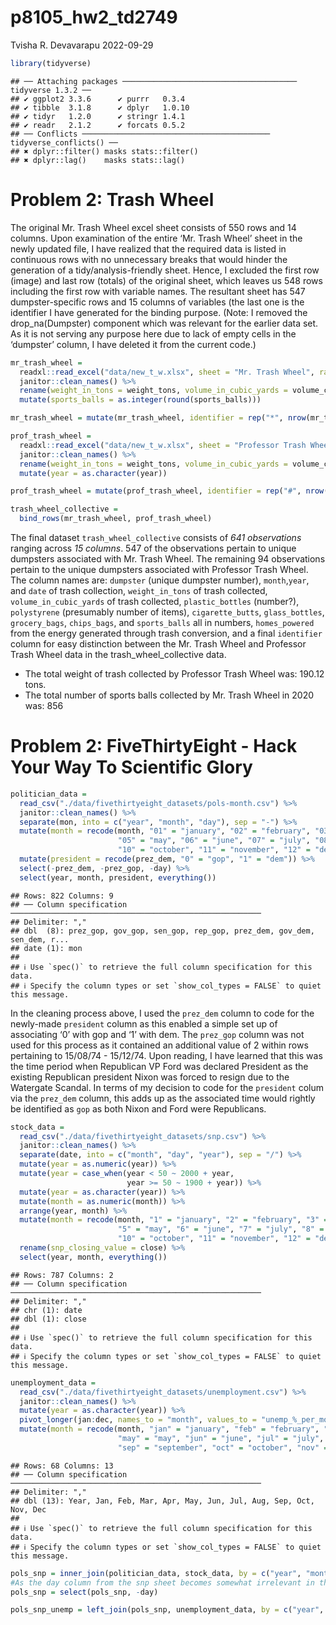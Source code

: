 p8105_hw2_td2749
================
Tvisha R. Devavarapu
2022-09-29

``` r
library(tidyverse)
```

    ## ── Attaching packages ─────────────────────────────────────── tidyverse 1.3.2 ──
    ## ✔ ggplot2 3.3.6      ✔ purrr   0.3.4 
    ## ✔ tibble  3.1.8      ✔ dplyr   1.0.10
    ## ✔ tidyr   1.2.0      ✔ stringr 1.4.1 
    ## ✔ readr   2.1.2      ✔ forcats 0.5.2 
    ## ── Conflicts ────────────────────────────────────────── tidyverse_conflicts() ──
    ## ✖ dplyr::filter() masks stats::filter()
    ## ✖ dplyr::lag()    masks stats::lag()

# Problem 2: Trash Wheel

The original Mr. Trash Wheel excel sheet consists of 550 rows and 14
columns. Upon examination of the entire ‘Mr. Trash Wheel’ sheet in the
newly updated file, I have realized that the required data is listed in
continuous rows with no unnecessary breaks that would hinder the
generation of a tidy/analysis-friendly sheet. Hence, I excluded the
first row (image) and last row (totals) of the original sheet, which
leaves us 548 rows including the first row with variable names. The
resultant sheet has 547 dumpster-specific rows and 15 columns of
variables (the last one is the identifier I have generated for the
binding purpose. (Note: I removed the drop_na(Dumpster) component which
was relevant for the earlier data set. As it is not serving any purpose
here due to lack of empty cells in the ‘dumpster’ column, I have deleted
it from the current code.)

``` r
mr_trash_wheel = 
  readxl::read_excel("data/new_t_w.xlsx", sheet = "Mr. Trash Wheel", range = "A2:N549") %>%
  janitor::clean_names() %>%
  rename(weight_in_tons = weight_tons, volume_in_cubic_yards = volume_cubic_yards) %>%
  mutate(sports_balls = as.integer(round(sports_balls)))

mr_trash_wheel = mutate(mr_trash_wheel, identifier = rep("*", nrow(mr_trash_wheel)))
```

``` r
prof_trash_wheel = 
  readxl::read_excel("data/new_t_w.xlsx", sheet = "Professor Trash Wheel", range = "A2:M96") %>%
  janitor::clean_names() %>%
  rename(weight_in_tons = weight_tons, volume_in_cubic_yards = volume_cubic_yards) %>%
  mutate(year = as.character(year))

prof_trash_wheel = mutate(prof_trash_wheel, identifier = rep("#", nrow(prof_trash_wheel)))
```

``` r
trash_wheel_collective = 
  bind_rows(mr_trash_wheel, prof_trash_wheel)
```

The final dataset `trash_wheel_collective` consists of *641
observations* ranging across *15 columns*. 547 of the observations
pertain to unique dumpsters associated with Mr. Trash Wheel. The
remaining 94 observations pertain to the unique dumpsters associated
with Professor Trash Wheel. The column names are: `dumpster` (unique
dumpster number), `month`,`year`, and `date` of trash collection,
`weight_in_tons` of trash collected, `volume_in_cubic_yards` of trash
collected, `plastic_bottles` (number?), `polystyrene` (presumably number
of items), `cigarette_butts`, `glass_bottles`, `grocery_bags`,
`chips_bags`, and `sports_balls` all in numbers, `homes_powered` from
the energy generated through trash conversion, and a final `identifier`
column for easy distinction between the Mr. Trash Wheel and Professor
Trash Wheel data in the trash_wheel_collective data.

-   The total weight of trash collected by Professor Trash Wheel was:
    190.12 tons.
-   The total number of sports balls collected by Mr. Trash Wheel in
    2020 was: 856

# Problem 2: FiveThirtyEight - Hack Your Way To Scientific Glory

``` r
politician_data = 
  read_csv("./data/fivethirtyeight_datasets/pols-month.csv") %>%
  janitor::clean_names() %>%
  separate(mon, into = c("year", "month", "day"), sep = "-") %>%
  mutate(month = recode(month, "01" = "january", "02" = "february", "03" = "march", "04" = "april", 
                        "05" = "may", "06" = "june", "07" = "july", "08" = "august", "09" = "september",
                        "10" = "october", "11" = "november", "12" = "december")) %>%
  mutate(president = recode(prez_dem, "0" = "gop", "1" = "dem")) %>%
  select(-prez_dem, -prez_gop, -day) %>%
  select(year, month, president, everything())
```

    ## Rows: 822 Columns: 9
    ## ── Column specification ────────────────────────────────────────────────────────
    ## Delimiter: ","
    ## dbl  (8): prez_gop, gov_gop, sen_gop, rep_gop, prez_dem, gov_dem, sen_dem, r...
    ## date (1): mon
    ## 
    ## ℹ Use `spec()` to retrieve the full column specification for this data.
    ## ℹ Specify the column types or set `show_col_types = FALSE` to quiet this message.

In the cleaning process above, I used the `prez_dem` column to code for
the newly-made `president` column as this enabled a simple set up of
associating ‘0’ with gop and ‘1’ with dem. The `prez_gop` column was not
used for this process as it contained an additional value of 2 within
rows pertaining to 15/08/74 - 15/12/74. Upon reading, I have learned
that this was the time period when Republican VP Ford was declared
President as the existing Republican president Nixon was forced to
resign due to the Watergate Scandal. In terms of my decision to code for
the `president` colum via the `prez_dem` column, this adds up as the
associated time would rightly be identified as `gop` as both Nixon and
Ford were Republicans.

``` r
stock_data =
  read_csv("./data/fivethirtyeight_datasets/snp.csv") %>%
  janitor::clean_names() %>%
  separate(date, into = c("month", "day", "year"), sep = "/") %>%
  mutate(year = as.numeric(year)) %>%
  mutate(year = case_when(year < 50 ~ 2000 + year,
                          year >= 50 ~ 1900 + year)) %>%
  mutate(year = as.character(year)) %>%
  mutate(month = as.numeric(month)) %>%
  arrange(year, month) %>%
  mutate(month = recode(month, "1" = "january", "2" = "february", "3" = "march", "4" = "april", 
                        "5" = "may", "6" = "june", "7" = "july", "8" = "august", "9" = "september",
                        "10" = "october", "11" = "november", "12" = "december")) %>%
  rename(snp_closing_value = close) %>%
  select(year, month, everything())
```

    ## Rows: 787 Columns: 2
    ## ── Column specification ────────────────────────────────────────────────────────
    ## Delimiter: ","
    ## chr (1): date
    ## dbl (1): close
    ## 
    ## ℹ Use `spec()` to retrieve the full column specification for this data.
    ## ℹ Specify the column types or set `show_col_types = FALSE` to quiet this message.

``` r
unemployment_data = 
  read_csv("./data/fivethirtyeight_datasets/unemployment.csv") %>%
  janitor::clean_names() %>%
  mutate(year = as.character(year)) %>%
  pivot_longer(jan:dec, names_to = "month", values_to = "unemp_%_per_month") %>%
  mutate(month = recode(month, "jan" = "january", "feb" = "february", "mar" = "march", "apr" = "april", 
                        "may" = "may", "jun" = "june", "jul" = "july", "aug" = "august", 
                        "sep" = "september", "oct" = "october", "nov" = "november", "dec" = "december"))
```

    ## Rows: 68 Columns: 13
    ## ── Column specification ────────────────────────────────────────────────────────
    ## Delimiter: ","
    ## dbl (13): Year, Jan, Feb, Mar, Apr, May, Jun, Jul, Aug, Sep, Oct, Nov, Dec
    ## 
    ## ℹ Use `spec()` to retrieve the full column specification for this data.
    ## ℹ Specify the column types or set `show_col_types = FALSE` to quiet this message.

``` r
pols_snp = inner_join(politician_data, stock_data, by = c("year", "month"))
#As the day column from the snp sheet becomes somewhat irrelevant in the larger scheme of this situation, I will remove it: 
pols_snp = select(pols_snp, -day)
```

``` r
pols_snp_unemp = left_join(pols_snp, unemployment_data, by = c("year", "month"))
```
